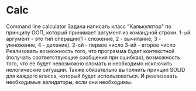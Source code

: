 # Calc
Command line calculator
Задача написать класс "Калькулятор" по принципу ООП, который принимает аргумент из командной строки. 
1-ый аргумент - это тип операции(1 - сложение, 2 - вычитание, 3 - умножение, 4 - деление).
2-ой - первое число
3-ий - второе число
Реализовать возможность того, что программа будет контекстной (получать соответствующие сообщения при ошибках), возможность того, что ее будет невозможно сломать и необходимо исключить нелогические ситуации. 
Также обязательно выполнить принцип SOLID для каждого класса, который будет использоваться. И реализовать необходимые валидаторы, если они необходимы.
